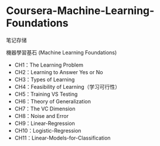 # Coursera-Machine-Learning-Foundations

笔记存储

機器學習基石 (Machine Learning Foundations)


- CH1：The Learning Problem
- CH2：Learning to Answer Yes or No
- CH3：Types of Learning
- CH4：Feasibility of Learning（学习可行性）
- CH5：Training VS Testing
- CH6：Theory of Generalization
- CH7：The VC Dimension
- CH8：Noise and Error
- CH9：Linear-Regression
- CH10：Logistic-Regression
- CH11：Linear-Models-for-Classification

